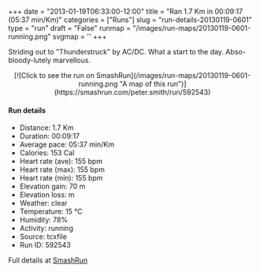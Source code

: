 +++
date = "2013-01-19T06:33:00-12:00"
title = "Ran 1.7 Km in 00:09:17 (05:37 min/Km)"
categories = ["Runs"]
slug = "run-details-20130119-0601"
type = "run"
draft = "False"
runmap = "/images/run-maps/20130119-0601-running.png"
svgmap = '<polyline points="60 45, 62 42, 64 41, 65 38, 66 36, 69 34, 71 32, 72 30, 74 28, 76 27, 79 28, 83 28, 86 29, 88 31, 90 32, 96 34, 99 35, 100 36, 100 39, 99 42, 98 44, 97 49, 97 51, 97 53, 97 56, 96 58, 96 61, 96 64, 96 66, 95 68, 94 69, 85 71, 82 73, 79 74, 76 74, 68 74, 65 74, 59 73, 56 72, 50 72, 34 69, 28 67, 23 65, 20 65, 16 64, 13 63, 7 63, 1 63, 0 62, 1 60, 1 54, 2 52, 3 50, 5 47, 7 45, 9 43, 12 42, 18 39, 34 31, 37 31, 43 30, 56 28, 59 27, 62 27, 65 27, 67 27, 67 29, 64 34, 62 36, 61 37, 61 36, 61 37, 61 40, 59 42, 58 45, 57 48, 53 52">'
+++

Striding out to "Thunderstruck" by AC/DC. What a start to the day. Abso-bloody-lutely marvellous.

<!--more-->

<center>
[![Click to see the run on SmashRun](/images/run-maps/20130119-0601-running.png "A map of this run")](https://smashrun.com/peter.smith/run/592543)
</center>

#### Run details

* Distance: 1.7 Km
* Duration: 00:09:17
* Average pace: 05:37 min/Km
* Calories: 153 Cal
* Heart rate (ave): 155 bpm
* Heart rate (max): 155 bpm
* Heart rate (min): 155 bpm
* Elevation gain: 70 m
* Elevation loss:  m
* Weather: clear
* Temperature: 15 &deg;C
* Humidity: 78%
* Activity: running
* Source: tcxfile
* Run ID: 592543

Full details at [SmashRun](https://smashrun.com/peter.smith/run/592543)